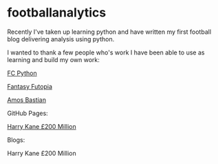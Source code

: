 # footballanalytics

Recently I've taken up learning python and have written my first football blog delivering analysis using python.

I wanted to thank a few people who's work I have been able to use as learning and build my own work:

[FC Python](https://fcpython.com/python-basics-fcpython)

[Fantasy Futopia](http://www.fantasyfutopia.com/)

[Amos Bastian](https://github.com/amosbastian/understat)

GitHub Pages:

[Harry Kane £200 Million](https://github.com/UnknowingHippo/footballanalytics/blob/master/footballanalytics/harrykane200mill.py)

Blogs:

Harry Kane £200 Million
